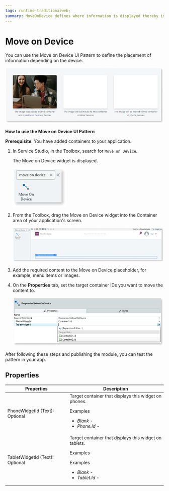 ```yaml
---
tags: runtime-traditionalweb; 
summary: MoveOnDevice defines where information is displayed thereby improving the display on different devices.
---
```


# Move on Device

You can use the Move on Device UI Pattern to define the placement of information depending on the device.

![](<images/moveondevice-image-3.png>)

**How to use the Move on Device UI Pattern**  

**Prerequisite**: You have added containers to your application. 

1. In Service Studio, in the Toolbox, search for `Move on Device`. 

    The Move on Device widget is displayed.
    
    ![](<images/moveondevice-image-4.png>)

1. From the Toolbox, drag the Move on Device widget into the Container area of your application's screen.

    ![](<images/moveondevice-image-5.png>)

1. Add the required content to the Move on Device placeholder, for example, menu items or images. 

1. On the **Properties** tab, set the target container IDs you want to move the content to.

    ![](<images/moveondevice-image-2.png>)

After following these steps and publishing the module, you can test the pattern in your app.

## Properties

| **Properties** |  **Description** |
|---|---|
| PhoneWidgetId (Text): Optional  | Target container that displays this widget on phones. <p>Examples <ul><li>_Blank_ - </li><li>_Phone.Id_ - </li></ul></p>|
| TabletWidgetId (Text): Optional | Target container that displays this widget on tablets.<p>Examples <p>Examples <ul><li>_Blank_ - </li><li>_Tablet.Id_ - </li></ul></p>||



<!---  Added to yml file
## See also
* OutSystems UI Live Style Guide: [Move on Device](https://outsystemsui.outsystems.com/WebStyleGuidePreview/MoveOnDevice.aspx)
